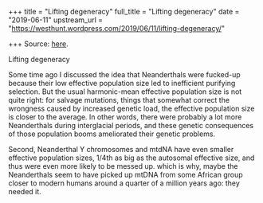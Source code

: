 +++
title = "Lifting degeneracy"
full_title = "Lifting degeneracy"
date = "2019-06-11"
upstream_url = "https://westhunt.wordpress.com/2019/06/11/lifting-degeneracy/"

+++
Source: [here](https://westhunt.wordpress.com/2019/06/11/lifting-degeneracy/).

Lifting degeneracy

Some time ago I discussed the idea that Neanderthals were fucked-up
because their low effective population size led to inefficient purifying
selection. But the usual harmonic-mean effective population size is not
quite right: for salvage mutations, things that somewhat correct the
wrongness caused by increased genetic load, the effective population
size is closer to the average. In other words, there were probably a
lot more Neanderthals during interglacial periods, and these genetic
consequences of those population booms ameliorated their genetic
problems.

Second, Neanderthal Y chromosomes and mtdNA have even smaller effective
population sizes, 1/4th as big as the autosomal effective size, and thus
were even more likely to be messed up. which is why, maybe the
Neanderthals seem to have picked up mtDNA from some African group closer
to modern humans around a quarter of a million years ago: they needed
it.

